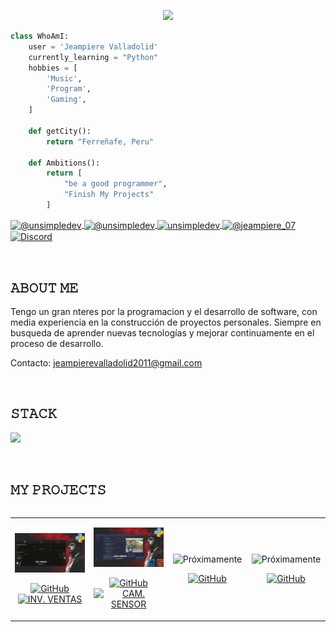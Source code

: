 <!-- Typing SVG by DenverCoder1 - https://github.com/DenverCoder1/readme-typing-svg -->
<p align="center">
  <a href="https://github.com/DenverCoder1/readme-typing-svg">
    <img src="https://readme-typing-svg.herokuapp.com?lines=Jeampiere+Valladolid%3B+Hello+World%3B+Ferre%C3%B1afe-Per%C3%BA&center=true&width=500&height=60">
  </a>
</p>

```python
class WhoAmI:
    user = 'Jeampiere Valladolid'  
    currently_learning = "Python"          
    hobbies = [                                
        'Music',
        'Program',
        'Gaming',
    ]
   
    def getCity():
        return "Ferreñafe, Peru"         
   
    def Ambitions():
        return [
            "be a good programmer",
            "Finish My Projects"
        ]
```
<p align="left">
  <a href="https://www.youtube.com/@JeampiereSmithValladolidVe-p8f" target="blank">
    <img align="center" src="https://img.shields.io/badge/YouTube-FF0000?style=for-the-badge&logo=youtube&logoColor=white" alt="@unsimpledev" />
  </a>
  <a href="https://www.tiktok.com/@jeampiere07" target="blank">
    <img align="center" src="https://img.shields.io/badge/TikTok-000000?style=for-the-badge&logo=tiktok&logoColor=white" alt="@unsimpledev" />
  </a>
  <a href="https://fb.com/jeampierevalladolid" target="blank">
    <img align="center" src="https://img.shields.io/badge/Facebook-1877F2?style=for-the-badge&logo=facebook&logoColor=white" alt="unsimpledev" />
  </a>
  <a href="https://www.instagram.com/jeampiere_07" target="blank">
    <img align="center" src="https://img.shields.io/badge/Instagram-E4405F?style=for-the-badge&logo=instagram&logoColor=white" alt="@jeampiere_07" />
  </a>
  <a href="https://discord.com/users/1205570654720491545" target="blank">
    <img align="center" src="https://img.shields.io/badge/Discord-5865F2?style=for-the-badge&logo=discord&logoColor=white" alt="Discord" />
  </a>
</p>

<br>
<h2>𝙰𝙱𝙾𝚄𝚃 𝙼𝙴</h2>
<!--Intro start-->

<p align="left">
Tengo un gran nteres por la programacion y el desarrollo de software, con media experiencia en la construcción de proyectos personales. Siempre en busqueda de aprender nuevas tecnologías y mejorar continuamente en el proceso de desarrollo.

Contacto: jeampierevalladolid2011@gmail.com
<!--Intro end-->
  </p>
<br>

<h2>𝚂𝚃𝙰𝙲𝙺</h2>
<!--tech stack icons-->
<p align="left">
  <a href="https://skillicons.dev">
    <img src="https://skillicons.dev/icons?i=vscode,html,py,css&perline=4" />
  </a>
</p>
<br>

<!--tech stack icons-->
<div id="proyectos">
<h2>𝙼𝚈 𝙿𝚁𝙾𝙹𝙴𝙲𝚃𝚂</h2>

<table align="left" style="border: none; border-collapse: collapse;">
  <tr>
    <!-- Primer proyecto -->
    <td width="25%" align="center">
      <p align="center">
        <img width="120%" src="https://raw.githubusercontent.com/JeampiereValladolid/JeampiereValladolid/main/Imagen01.png" alt="Proyecto 1" />
      </p>
      <p align="center">
        <!-- Botón GitHub -->
        <a href="https://github.com/JeampiereValladolid/Inv.-Ventas" target="_blank">
          <img src="https://img.shields.io/badge/GitHub-100000?style=for-the-badge&logo=github&logoColor=white" alt="GitHub" />
        </a>
        <!-- Botón INV. VENTAS -->
        <a href="https://github.com/JeampiereValladolid/Inv.-Ventas" target="_blank">
          <img src="https://img.shields.io/badge/INV._VENTAS-00FF00?style=for-the-badge&logoColor=white" alt="INV. VENTAS" />
        </a>
      </p>
    </td>
    <!-- Segundo proyecto -->
    <td width="25%" align="center">
      <p align="center">
        <img width="120%" src="https://github.com/JeampiereValladolid/JeampiereValladolid/blob/main/Imagen02.png" alt="Proyecto 2" />
      </p>
      <p align="center">
        <!-- Botón GitHub -->
        <a href="https://github.com/JeampiereValladolid/Cam.-Sensor" target="_blank">
          <img src="https://img.shields.io/badge/GitHub-100000?style=for-the-badge&logo=github&logoColor=white" alt="GitHub" />
        </a>
        <!-- Botón INV. VENTAS -->
        <a href="https://github.com/JeampiereValladolid/Inv.-Ventas" target="_blank">
          <img src="https://img.shields.io/badge/INV._VENTAS-00FF00?style=for-the-badge&logoColor=white" alt="CAM. SENSOR" />
        </a>
      </p>
    </td>
    <!-- Tercer proyecto: Placeholder -->
    <td width="25%" align="center">
      <p align="center">
        <img width="100%" src="https://via.placeholder.com/300x200?text=Pr%C3%B3ximamente" alt="Próximamente" />
      </p>
      <p align="center">
        <a href="https://github.com/JeampiereValladolid" target="_blank">
          <img src="https://img.shields.io/badge/GitHub-100000?style=for-the-badge&logo=github&logoColor=white" alt="GitHub" />
        </a>
      </p>
    </td>
    <!-- Cuarto proyecto: Placeholder -->
    <td width="25%" align="center">
      <p align="center">
        <img width="100%" src="https://via.placeholder.com/300x200?text=Pr%C3%B3ximamente" alt="Próximamente" />
      </p>
      <p align="center">
        <a href="https://github.com/JeampiereValladolid" target="_blank">
          <img src="https://img.shields.io/badge/GitHub-100000?style=for-the-badge&logo=github&logoColor=white" alt="GitHub" />
        </a>
      </p>
    </td>
  </tr>
</table>
</div>


